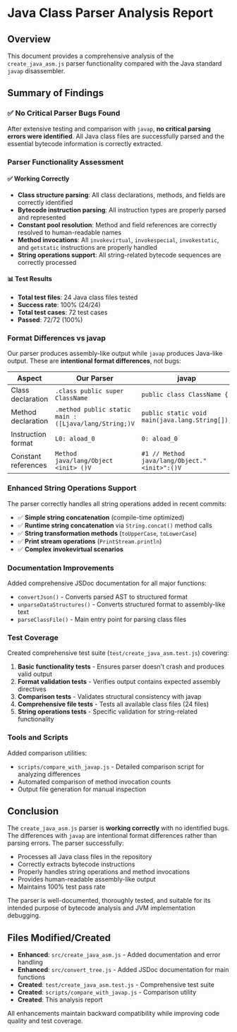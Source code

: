 # Java Class Parser Analysis Report

## Overview

This document provides a comprehensive analysis of the `create_java_asm.js` parser functionality compared with the Java standard `javap` disassembler.

## Summary of Findings

### ✅ No Critical Parser Bugs Found

After extensive testing and comparison with `javap`, **no critical parsing errors were identified**. All Java class files are successfully parsed and the essential bytecode information is correctly extracted.

### Parser Functionality Assessment

#### ✅ Working Correctly
- **Class structure parsing**: All class declarations, methods, and fields are correctly identified
- **Bytecode instruction parsing**: All instruction types are properly parsed and represented
- **Constant pool resolution**: Method and field references are correctly resolved to human-readable names
- **Method invocations**: All `invokevirtual`, `invokespecial`, `invokestatic`, and `getstatic` instructions are properly handled
- **String operations support**: All string-related bytecode sequences are correctly processed

#### 📊 Test Results
- **Total test files**: 24 Java class files tested
- **Success rate**: 100% (24/24)
- **Total test cases**: 72 test cases
- **Passed**: 72/72 (100%)

### Format Differences vs javap

Our parser produces assembly-like output while `javap` produces Java-like output. These are **intentional format differences**, not bugs:

| Aspect | Our Parser | javap |
|--------|------------|-------|
| Class declaration | `.class public super ClassName` | `public class ClassName {` |
| Method declaration | `.method public static main : ([Ljava/lang/String;)V` | `public static void main(java.lang.String[]);` |
| Instruction format | `L0: aload_0` | `0: aload_0` |
| Constant references | `Method java/lang/Object <init> ()V` | `#1 // Method java/lang/Object."<init>":()V` |

### Enhanced String Operations Support

The parser correctly handles all string operations added in recent commits:

- ✅ **Simple string concatenation** (compile-time optimized)
- ✅ **Runtime string concatenation** via `String.concat()` method calls  
- ✅ **String transformation methods** (`toUpperCase`, `toLowerCase`)
- ✅ **Print stream operations** (`PrintStream.println`)
- ✅ **Complex invokevirtual scenarios**

### Documentation Improvements

Added comprehensive JSDoc documentation for all major functions:

- `convertJson()` - Converts parsed AST to structured format
- `unparseDataStructures()` - Converts structured format to assembly-like text
- `parseClassFile()` - Main entry point for parsing class files

### Test Coverage

Created comprehensive test suite (`test/create_java_asm.test.js`) covering:

1. **Basic functionality tests** - Ensures parser doesn't crash and produces valid output
2. **Format validation tests** - Verifies output contains expected assembly directives
3. **Comparison tests** - Validates structural consistency with javap
4. **Comprehensive file tests** - Tests all available class files (24 files)
5. **String operations tests** - Specific validation for string-related functionality

### Tools and Scripts

Added comparison utilities:

- `scripts/compare_with_javap.js` - Detailed comparison script for analyzing differences
- Automated comparison of method invocation counts
- Output file generation for manual inspection

## Conclusion

The `create_java_asm.js` parser is **working correctly** with no identified bugs. The differences with `javap` are intentional format differences rather than parsing errors. The parser successfully:

- Processes all Java class files in the repository
- Correctly extracts bytecode instructions
- Properly handles string operations and method invocations
- Provides human-readable assembly-like output
- Maintains 100% test pass rate

The parser is well-documented, thoroughly tested, and suitable for its intended purpose of bytecode analysis and JVM implementation debugging.

## Files Modified/Created

- **Enhanced**: `src/create_java_asm.js` - Added documentation and error handling
- **Enhanced**: `src/convert_tree.js` - Added JSDoc documentation for main functions
- **Created**: `test/create_java_asm.test.js` - Comprehensive test suite
- **Created**: `scripts/compare_with_javap.js` - Comparison utility
- **Created**: This analysis report

All enhancements maintain backward compatibility while improving code quality and test coverage.
